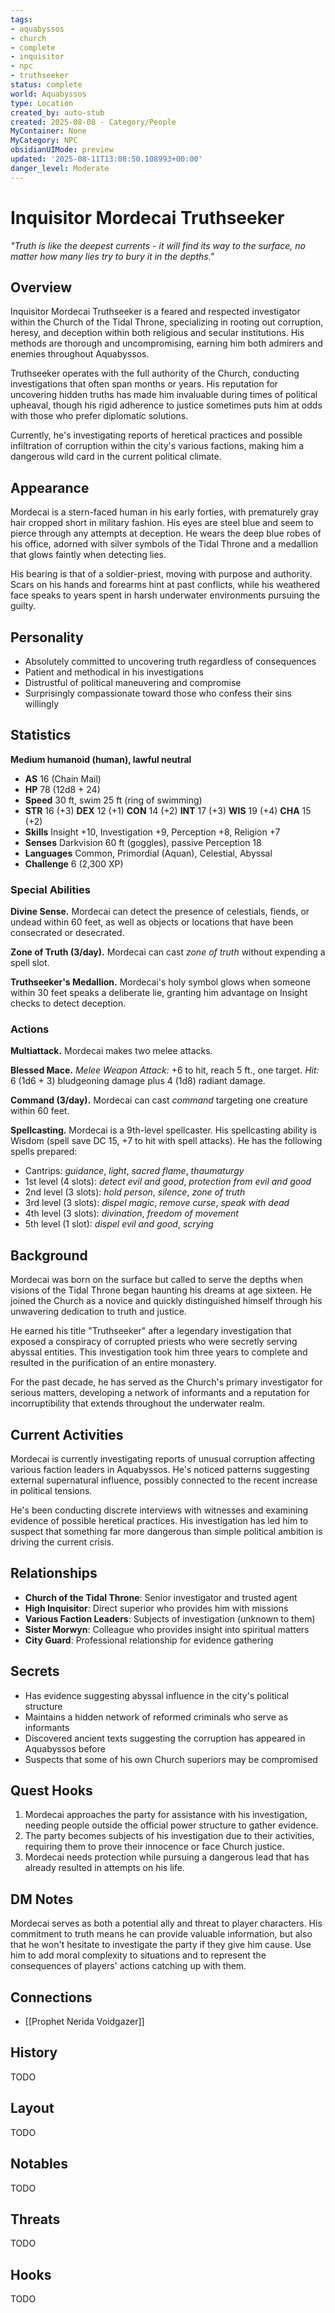 ```yaml
---
tags:
- aquabyssos
- church
- complete
- inquisitor
- npc
- truthseeker
status: complete
world: Aquabyssos
type: Location
created_by: auto-stub
created: 2025-08-08 - Category/People
MyContainer: None
MyCategory: NPC
obsidianUIMode: preview
updated: '2025-08-11T13:08:50.108993+00:00'
danger_level: Moderate
---
```






# Inquisitor Mordecai Truthseeker

*"Truth is like the deepest currents - it will find its way to the surface, no matter how many lies try to bury it in the depths."*

## Overview

Inquisitor Mordecai Truthseeker is a feared and respected investigator within the Church of the Tidal Throne, specializing in rooting out corruption, heresy, and deception within both religious and secular institutions. His methods are thorough and uncompromising, earning him both admirers and enemies throughout Aquabyssos.

Truthseeker operates with the full authority of the Church, conducting investigations that often span months or years. His reputation for uncovering hidden truths has made him invaluable during times of political upheaval, though his rigid adherence to justice sometimes puts him at odds with those who prefer diplomatic solutions.

Currently, he's investigating reports of heretical practices and possible infiltration of corruption within the city's various factions, making him a dangerous wild card in the current political climate.

## Appearance

Mordecai is a stern-faced human in his early forties, with prematurely gray hair cropped short in military fashion. His eyes are steel blue and seem to pierce through any attempts at deception. He wears the deep blue robes of his office, adorned with silver symbols of the Tidal Throne and a medallion that glows faintly when detecting lies.

His bearing is that of a soldier-priest, moving with purpose and authority. Scars on his hands and forearms hint at past conflicts, while his weathered face speaks to years spent in harsh underwater environments pursuing the guilty.

## Personality
- Absolutely committed to uncovering truth regardless of consequences
- Patient and methodical in his investigations
- Distrustful of political maneuvering and compromise
- Surprisingly compassionate toward those who confess their sins willingly

## Statistics
**Medium humanoid (human), lawful neutral**
- **AS** 16 (Chain Mail)
- **HP** 78 (12d8 + 24)
- **Speed** 30 ft, swim 25 ft (ring of swimming)
- **STR** 16 (+3) **DEX** 12 (+1) **CON** 14 (+2) **INT** 17 (+3) **WIS** 19 (+4) **CHA** 15 (+2)
- **Skills** Insight +10, Investigation +9, Perception +8, Religion +7
- **Senses** Darkvision 60 ft (goggles), passive Perception 18
- **Languages** Common, Primordial (Aquan), Celestial, Abyssal
- **Challenge** 6 (2,300 XP)

### Special Abilities
**Divine Sense.** Mordecai can detect the presence of celestials, fiends, or undead within 60 feet, as well as objects or locations that have been consecrated or desecrated.

**Zone of Truth (3/day).** Mordecai can cast *zone of truth* without expending a spell slot.

**Truthseeker's Medallion.** Mordecai's holy symbol glows when someone within 30 feet speaks a deliberate lie, granting him advantage on Insight checks to detect deception.

### Actions
**Multiattack.** Mordecai makes two melee attacks.

**Blessed Mace.** *Melee Weapon Attack:* +6 to hit, reach 5 ft., one target. *Hit:* 6 (1d6 + 3) bludgeoning damage plus 4 (1d8) radiant damage.

**Command (3/day).** Mordecai can cast *command* targeting one creature within 60 feet.

**Spellcasting.** Mordecai is a 9th-level spellcaster. His spellcasting ability is Wisdom (spell save DC 15, +7 to hit with spell attacks). He has the following spells prepared:
- Cantrips: *guidance*, *light*, *sacred flame*, *thaumaturgy*
- 1st level (4 slots): *detect evil and good*, *protection from evil and good*
- 2nd level (3 slots): *hold person*, *silence*, *zone of truth*
- 3rd level (3 slots): *dispel magic*, *remove curse*, *speak with dead*
- 4th level (3 slots): *divination*, *freedom of movement*
- 5th level (1 slot): *dispel evil and good*, *scrying*

## Background

Mordecai was born on the surface but called to serve the depths when visions of the Tidal Throne began haunting his dreams at age sixteen. He joined the Church as a novice and quickly distinguished himself through his unwavering dedication to truth and justice.

He earned his title "Truthseeker" after a legendary investigation that exposed a conspiracy of corrupted priests who were secretly serving abyssal entities. This investigation took him three years to complete and resulted in the purification of an entire monastery.

For the past decade, he has served as the Church's primary investigator for serious matters, developing a network of informants and a reputation for incorruptibility that extends throughout the underwater realm.

## Current Activities

Mordecai is currently investigating reports of unusual corruption affecting various faction leaders in Aquabyssos. He's noticed patterns suggesting external supernatural influence, possibly connected to the recent increase in political tensions.

He's been conducting discrete interviews with witnesses and examining evidence of possible heretical practices. His investigation has led him to suspect that something far more dangerous than simple political ambition is driving the current crisis.

## Relationships
- **Church of the Tidal Throne**: Senior investigator and trusted agent
- **High Inquisitor**: Direct superior who provides him with missions
- **Various Faction Leaders**: Subjects of investigation (unknown to them)
- **Sister Morwyn**: Colleague who provides insight into spiritual matters
- **City Guard**: Professional relationship for evidence gathering

## Secrets
- Has evidence suggesting abyssal influence in the city's political structure
- Maintains a hidden network of reformed criminals who serve as informants
- Discovered ancient texts suggesting the corruption has appeared in Aquabyssos before
- Suspects that some of his own Church superiors may be compromised

## Quest Hooks
1. Mordecai approaches the party for assistance with his investigation, needing people outside the official power structure to gather evidence.
2. The party becomes subjects of his investigation due to their activities, requiring them to prove their innocence or face Church justice.
3. Mordecai needs protection while pursuing a dangerous lead that has already resulted in attempts on his life.

## DM Notes
Mordecai serves as both a potential ally and threat to player characters. His commitment to truth means he can provide valuable information, but also that he won't hesitate to investigate the party if they give him cause. Use him to add moral complexity to situations and to represent the consequences of players' actions catching up with them.


## Connections

- [[Prophet Nerida Voidgazer]]


## History


TODO


## Layout


TODO


## Notables


TODO


## Threats


TODO


## Hooks


TODO
